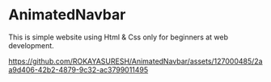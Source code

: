 # AnimatedNavbar
This is simple website using Html & Css only for beginners at web development.


https://github.com/ROKAYASURESH/AnimatedNavbar/assets/127000485/2aa9d406-42b2-4879-9c32-ac3799011495

